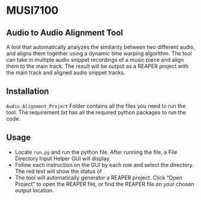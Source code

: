 # MUSI7100
## Audio to Audio Alignment Tool
A tool that automatically analyzes the similarity between two different audio, and aligns them together using a dynamic time warping algorithm. The tool can take in multiple audio snippet recordings of a music piece and align them to the main track. The result will be output as a REAPER project with the main track and aligned audio snippet tracks. 

## Installation
`Audio_Alignment_Project` Folder contains all the files you need to run the tool. The requirement.txt has all the required python packages to run the code.

## Usage
- Locate `run.py` and run the python file. After running the file, a File Directory Input Helper GUI will display
- Follow each instruction on the GUI by each row and select the directory. The red text will show the status of 
- The tool will automatically generator a REAPER project. Click “Open Project” to open the REAPER file, or find the REAPER file on your chosen output location.
